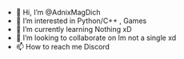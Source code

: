 - 👋 Hi, I’m @AdnixMagDich
- 👀 I’m interested in
      Python/C++ , Games
- 🌱 I’m currently learning 
      Nothing xD 
- 💞️ I’m looking to collaborate on
      Im not a single xd
- 📫 How to reach me
      Discord

<!---
AdnixMagDich/AdnixMagDich is a ✨ special ✨ repository because its `README.md` (this file) appears on your GitHub profile.
You can click the Preview link to take a look at your changes.
--->
